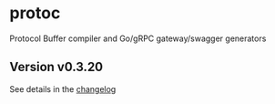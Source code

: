 # protoc
Protocol Buffer compiler and Go/gRPC gateway/swagger generators

## Version v0.3.20

See details in the [changelog](docs/CHANGELOG.md)
